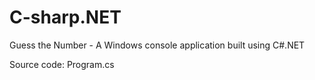 # C-sharp.NET
Guess the Number - A Windows console application built using C#.NET

Source code: Program.cs
